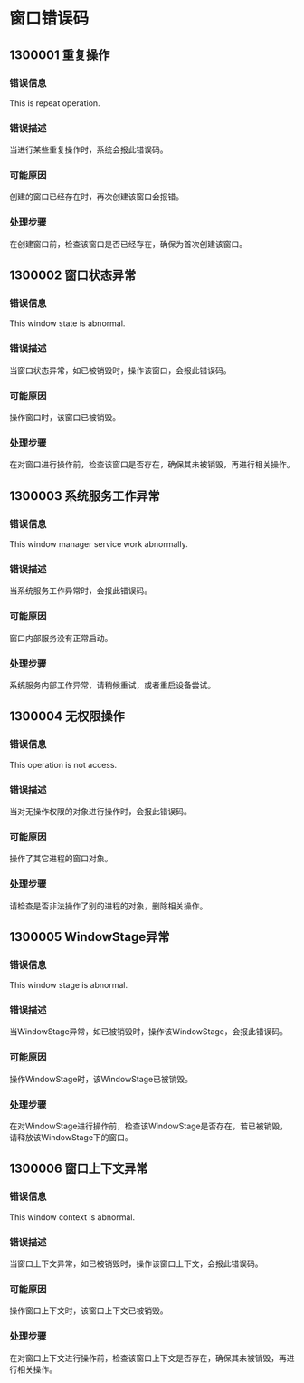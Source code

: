 # 窗口错误码

## 1300001 重复操作
### 错误信息
This is repeat operation.
### 错误描述
当进行某些重复操作时，系统会报此错误码。
### 可能原因
创建的窗口已经存在时，再次创建该窗口会报错。
### 处理步骤
在创建窗口前，检查该窗口是否已经存在，确保为首次创建该窗口。

## 1300002 窗口状态异常
### 错误信息
This window state is abnormal.
### 错误描述
当窗口状态异常，如已被销毁时，操作该窗口，会报此错误码。
### 可能原因
操作窗口时，该窗口已被销毁。
### 处理步骤
在对窗口进行操作前，检查该窗口是否存在，确保其未被销毁，再进行相关操作。

## 1300003 系统服务工作异常
### 错误信息
This window manager service work abnormally.
### 错误描述
当系统服务工作异常时，会报此错误码。
### 可能原因
窗口内部服务没有正常启动。
### 处理步骤
系统服务内部工作异常，请稍候重试，或者重启设备尝试。

## 1300004 无权限操作
### 错误信息
This operation is not access.
### 错误描述
当对无操作权限的对象进行操作时，会报此错误码。
### 可能原因
操作了其它进程的窗口对象。
### 处理步骤
请检查是否非法操作了别的进程的对象，删除相关操作。

## 1300005 WindowStage异常
### 错误信息
This window stage is abnormal.
### 错误描述
当WindowStage异常，如已被销毁时，操作该WindowStage，会报此错误码。
### 可能原因
操作WindowStage时，该WindowStage已被销毁。
### 处理步骤
在对WindowStage进行操作前，检查该WindowStage是否存在，若已被销毁，请释放该WindowStage下的窗口。

## 1300006 窗口上下文异常
### 错误信息
This window context is abnormal.
### 错误描述
当窗口上下文异常，如已被销毁时，操作该窗口上下文，会报此错误码。
### 可能原因
操作窗口上下文时，该窗口上下文已被销毁。
### 处理步骤
在对窗口上下文进行操作前，检查该窗口上下文是否存在，确保其未被销毁，再进行相关操作。
